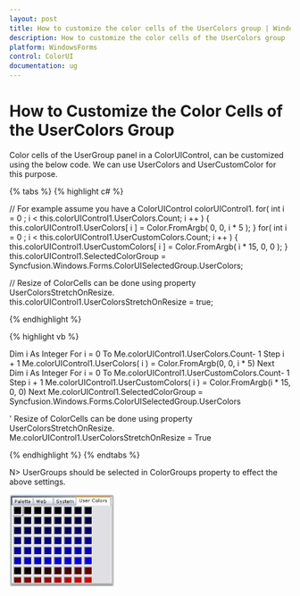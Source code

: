 ```yaml
---
layout: post
title: How to customize the color cells of the UserColors group | WindowsForms | Syncfusion
description: How to customize the color cells of the UserColors group
platform: WindowsForms
control: ColorUI
documentation: ug
---
```

# How to Customize the Color Cells of the UserColors Group

Color cells of the UserGroup panel in a ColorUIControl, can be customized using the below code. We can use UserColors and UserCustomColor for this purpose.

{% tabs %}
{% highlight c# %}

// For example assume you have a ColorUIControl colorUIControl1.
for( int i = 0 ; i < this.colorUIControl1.UserColors.Count; i ++ )
{
    this.colorUIControl1.UserColors[ i ] = Color.FromArgb( 0, 0, i * 5 );
}
for( int i = 0 ; i < this.colorUIControl1.UserCustomColors.Count; i ++ )
{
    this.colorUIControl1.UserCustomColors[ i ] = Color.FromArgb( i * 15, 0, 0 );
}
this.colorUIControl1.SelectedColorGroup = Syncfusion.Windows.Forms.ColorUISelectedGroup.UserColors;

// Resize of ColorCells can be done using property UserColorsStretchOnResize.
this.colorUIControl1.UserColorsStretchOnResize = true;

{% endhighlight  %}

{% highlight vb %}

Dim i As Integer
For  i = 0  To  Me.colorUIControl1.UserColors.Count- 1  Step  i  + 1
Me.colorUIControl1.UserColors( i ) = Color.FromArgb(0, 0, i * 5)
Next
Dim i As Integer
For  i = 0  To  Me.colorUIControl1.UserCustomColors.Count- 1  Step  i  + 1
Me.colorUIControl1.UserCustomColors( i ) = Color.FromArgb(i * 15, 0, 0)
Next
Me.colorUIControl1.SelectedColorGroup = Syncfusion.Windows.Forms.ColorUISelectedGroup.UserColors

' Resize of ColorCells can be done using property UserColorsStretchOnResize.
Me.colorUIControl1.UserColorsStretchOnResize = True

{% endhighlight  %}
{% endtabs %}

N> UserGroups should be selected in ColorGroups property to effect the above settings.

![](FAQ_images/Overview_img245.jpeg) 
